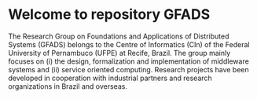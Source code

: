 # Welcome to repository GFADS

The Research Group on Foundations and Applications of Distributed Systems (GFADS) belongs to the Centre of Informatics (CIn) of the Federal University of Pernambuco (UFPE) at Recife, Brazil. The group mainly focuses on (i) the design, formalization and implementation of middleware systems and (ii) service oriented computing. Research projects have been developed in cooperation with industrial partners and research organizations in Brazil and overseas.
